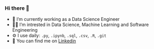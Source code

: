 ### Hi there 👋

- 💼 I’m currently working as a Data Science Engineer
- 👨‍💻 I’m intrested in Data Science, Machine Learning and Software Engineering
- ⚙️ I use daily: `.py`, `.ipynb`, `.sql`, `.csv`, `.R`, `.git`
- 💬 You can find me on [Linkedin](https://www.linkedin.com/in/steliossid/)

<!--
**steliossid/steliossid** is a ✨ _special_ ✨ repository because its `README.md` (this file) appears on your GitHub profile.

Here are some ideas to get you started:

- 🔭 I’m currently working on ...
- 🌱 I’m currently learning ...
- 👯 I’m looking to collaborate on ...
- 🤔 I’m looking for help with ...
- 💬 Ask me about ...
- 📫 How to reach me: ...
- 😄 Pronouns: ...
- ⚡ Fun fact: ...
-->
